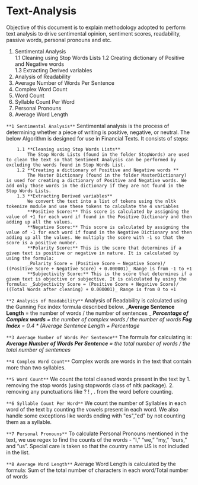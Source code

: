 # Text-Analysis
Objective of this document is to explain methodology adopted to perform text analysis to drive sentimental opinion, sentiment scores, readability, passive words, personal pronouns and etc.

1.	Sentimental Analysis	
    1.1	Cleaning using Stop Words Lists	
    1.2	Creating dictionary of Positive and Negative words	
    1.3	Extracting Derived variables	
2.	Analysis of Readability	
3.	Average Number of Words Per Sentence	
4.	Complex Word Count	
5.	Word Count	
6.	Syllable Count Per Word	
7.	Personal Pronouns	
8.	Average Word Length	


`**1 Sentimental Analysis**`
Sentimental analysis is the process of determining whether a piece of writing is positive, negative, or neutral. The below Algorithm is designed for use in Financial Texts. It consists of steps:

        1.1 **Cleaning using Stop Words Lists** 
            The Stop Words Lists (found in the folder StopWords) are used to clean the text so that Sentiment Analysis can be performed by excluding the words found in Stop Words List.
        1.2 **Creating a dictionary of Positive and Negative words **
            The Master Dictionary (found in the folder MasterDictionary) is used for creating a dictionary of Positive and Negative words. We add only those words in the dictionary if they are not found in the Stop Words Lists.
        1.3 **Extracting Derived variables** 
            We convert the text into a list of tokens using the nltk tokenize module and use these tokens to calculate the 4 variables
            **Positive Score:** This score is calculated by assigning the value of +1 for each word if found in the Positive Dictionary and then adding up all the values.
            **Negative Score:** This score is calculated by assigning the value of -1 for each word if found in the Negative Dictionary and then adding up all the values. We multiply the score with -1 so that the score is a positive number.
            **Polarity Score:** This is the score that determines if a given text is positive or negative in nature. It is calculated by using the formula: 
            _Polarity Score = (Positive Score – Negative Score)/ ((Positive Score + Negative Score) + 0.000001)_ Range is from -1 to +1
            **Subjectivity Score:** This is the score that determines if a given text is objective or subjective. It is calculated by using the formula: _Subjectivity Score = (Positive Score + Negative Score)/ ((Total Words after cleaning) + 0.000001)_ Range is from 0 to +1
            
`**2 Analysis of Readability**`
Analysis of Readability is calculated using the Gunning Fox index formula described below.
    _**Average Sentence Length** = the number of words / the number of sentences _
    _**Percentage of Complex words** = the number of complex words / the number of words_ 
    _**Fog Index** = 0.4 * (Average Sentence Length + Percentage_
  
`**3 Average Number of Words Per Sentence**`
The formula for calculating is:
_**Average Number of Words Per Sentence =** the total number of words / the total number of sentences_

`**4 Complex Word Count**` 
Complex words are words in the text that contain more than two syllables.

`**5 Word Count**`
We count the total cleaned words present in the text by
    1. removing the stop words (using stopwords class of nltk package). 
    2. removing any punctuations like ? ! , . from the word before counting.
    
`**6 Syllable Count Per Word**`
We count the number of Syllables in each word of the text by counting the vowels present in each word. We also handle some exceptions like words ending with "es","ed" by not counting them as a syllable.

`**7 Personal Pronouns**`
To calculate Personal Pronouns mentioned in the text, we use regex to find the counts of the words - “I,” “we,” “my,” “ours,” and “us”. Special care is taken so that the country name US is not included in the list.

`**8 Average Word Length**`
Average Word Length is calculated by the formula: Sum of the total number of characters in each word/Total number of words
